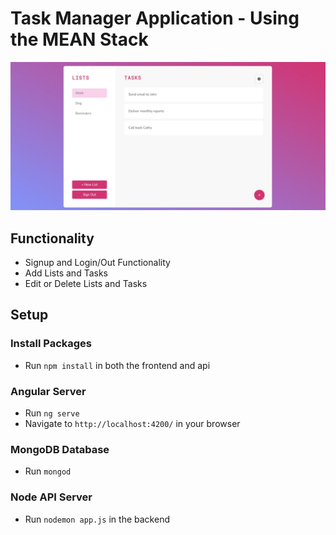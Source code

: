 # Task Manager Application - Using the MEAN Stack

![Preview of application](/frontend/src/assets/app-preview.jpg)

## Functionality

- Signup and Login/Out Functionality
- Add Lists and Tasks
- Edit or Delete Lists and Tasks

## Setup

### Install Packages
- Run `npm install` in both the frontend and api

### Angular Server
- Run `ng serve`
- Navigate to `http://localhost:4200/` in your browser

### MongoDB Database
- Run `mongod`

### Node API Server
- Run `nodemon app.js` in the backend
